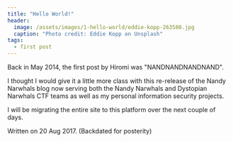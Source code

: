 ```yaml
---
title: "Hello World!"
header:
  image: /assets/images/1-hello-world/eddie-kopp-263580.jpg
  caption: "Photo credit: Eddie Kopp on Unsplash"
tags:
  - first post
---
```


Back in May 2014, the first post by Hiromi was "NANDNANDNANDNAND".

I thought I would give it a little more class with this re-release of the Nandy
Narwhals blog now serving both the Nandy Narwhals and Dystopian Narwhals CTF
teams as well as my personal information security projects.

I will be migrating the entire site to this platform over the next couple of
days.

Written on 20 Aug 2017. (Backdated for posterity)
